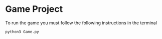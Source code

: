 # Game Project

To run the game you must follow the following instructions in the terminal

``` sh
python3 Game.py

```
